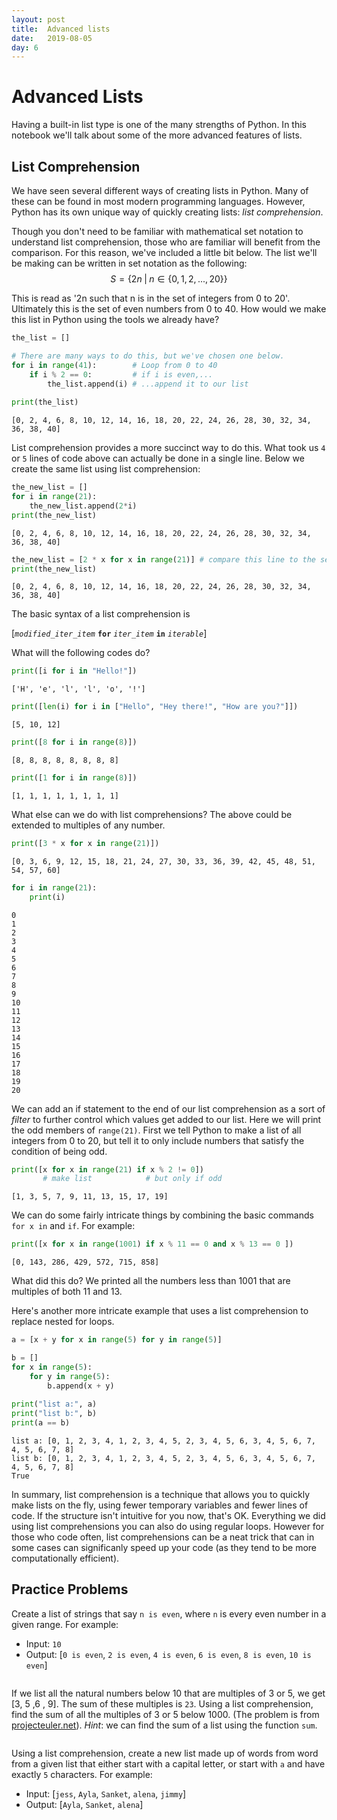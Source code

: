 ```yaml
---
layout: post
title:  Advanced lists
date:   2019-08-05
day: 6
---
```



# Advanced Lists

Having a built-in list type is one of the many strengths of Python. In this notebook we'll talk about some of the more advanced features of lists.

## List Comprehension

We have seen several different ways of creating lists in Python. Many of these can be found in most modern programming languages. However, Python has its own unique way of quickly creating lists: *list comprehension*.

Though you don't need to be familiar with mathematical set notation to understand list comprehension, those who are familiar will benefit from the comparison. For this reason, we've included a little bit below. The list we'll be making can be written in set notation as the following:  
$$ S = \{ 2n \; \mbox{|} \; n \in \{0,1,2,...,20\} \} $$

This is read as '2n such that n is in the set of integers from 0 to 20'. Ultimately this is the set of even numbers from 0 to 40. How would we make this list in Python using the tools we already have?


```python
the_list = []

# There are many ways to do this, but we've chosen one below.
for i in range(41):        # Loop from 0 to 40
    if i % 2 == 0:         # if i is even,...
        the_list.append(i) # ...append it to our list
        
print(the_list)
```

    [0, 2, 4, 6, 8, 10, 12, 14, 16, 18, 20, 22, 24, 26, 28, 30, 32, 34, 36, 38, 40]


List comprehension provides a more succinct way to do this. What took us `4` or `5` lines of code above can actually be done in a single line. Below we create the same list using list comprehension:


```python
the_new_list = []
for i in range(21):
    the_new_list.append(2*i)
print(the_new_list)
```

    [0, 2, 4, 6, 8, 10, 12, 14, 16, 18, 20, 22, 24, 26, 28, 30, 32, 34, 36, 38, 40]



```python
the_new_list = [2 * x for x in range(21)] # compare this line to the set notation written above
print(the_new_list)
```

    [0, 2, 4, 6, 8, 10, 12, 14, 16, 18, 20, 22, 24, 26, 28, 30, 32, 34, 36, 38, 40]


The basic syntax of a list comprehension is 

 \[*`modified_iter_item`* **`for`** *`iter_item`* **`in`** *`iterable`*\]

What will the following codes do?


```python
print([i for i in "Hello!"])
```

    ['H', 'e', 'l', 'l', 'o', '!']



```python
print([len(i) for i in ["Hello", "Hey there!", "How are you?"]])
```

    [5, 10, 12]



```python
print([8 for i in range(8)])
```

    [8, 8, 8, 8, 8, 8, 8, 8]



```python
print([1 for i in range(8)])
```

    [1, 1, 1, 1, 1, 1, 1, 1]


What else can we do with list comprehensions? The above could be extended to multiples of any number.


```python
print([3 * x for x in range(21)])
```

    [0, 3, 6, 9, 12, 15, 18, 21, 24, 27, 30, 33, 36, 39, 42, 45, 48, 51, 54, 57, 60]



```python
for i in range(21):
    print(i)
```

    0
    1
    2
    3
    4
    5
    6
    7
    8
    9
    10
    11
    12
    13
    14
    15
    16
    17
    18
    19
    20


We can add an if statement to the end of our list comprehension as a sort of *filter* to further control which values get added to our list. Here we will print the odd members of `range(21)`. First we tell Python to make a list of all integers from 0 to 20, but tell it to only include numbers that satisfy the condition of being odd.


```python
print([x for x in range(21) if x % 2 != 0])
       # make list            # but only if odd
```

    [1, 3, 5, 7, 9, 11, 13, 15, 17, 19]


We can do some fairly intricate things by combining the basic commands `for x in` and `if`. For example:


```python
print([x for x in range(1001) if x % 11 == 0 and x % 13 == 0 ])
```

    [0, 143, 286, 429, 572, 715, 858]


What did this do? We printed all the numbers less than 1001 that are multiples of both 11 and 13.

Here's another more intricate example that uses a list comprehension to replace nested for loops.


```python
a = [x + y for x in range(5) for y in range(5)]

b = []
for x in range(5):
    for y in range(5):
        b.append(x + y)
        
print("list a:", a)
print("list b:", b)
print(a == b)
```

    list a: [0, 1, 2, 3, 4, 1, 2, 3, 4, 5, 2, 3, 4, 5, 6, 3, 4, 5, 6, 7, 4, 5, 6, 7, 8]
    list b: [0, 1, 2, 3, 4, 1, 2, 3, 4, 5, 2, 3, 4, 5, 6, 3, 4, 5, 6, 7, 4, 5, 6, 7, 8]
    True


In summary, list comprehension is a technique that allows you to quickly make lists on the fly, using fewer temporary variables and fewer lines of code. If the structure isn't intuitive for you now, that's OK. Everything we did using list comprehensions you can also do using regular loops. However for those who code often, list comprehensions can be a neat trick that can in some cases can significanly speed up your code (as they tend to be more computationally efficient).


## Practice Problems

Create a list of strings that say `n is even`, where `n` is every even number in a given range. For example:
* Input: `10`
* Output: \[`0 is even`, `2 is even`, `4 is even`, `6 is even`, `8 is even`, `10 is even`\]


```python

```

If we list all the natural numbers below 10 that are multiples of 3 or 5, we get \[3, 5 ,6 , 9\]. The sum of these multiples is `23`. Using a list comprehension, find the sum of all the multiples of 3 or 5 below 1000. (The problem is from [projecteuler.net](projecteuler.net)). *Hint*: we can find the sum of a list using the function `sum`. 


```python

```

Using a list comprehension, create a new list made up of words from word from a given list that either start with a capital letter, or start with `a` and have exactly `5` characters. For example:

* Input: \[`jess`, `Ayla`, `Sanket`, `alena`, `jimmy`\]
* Output: \[`Ayla`, `Sanket`, `alena`\]


```python

```


```python

```
